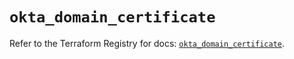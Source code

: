 # `okta_domain_certificate`

Refer to the Terraform Registry for docs: [`okta_domain_certificate`](https://registry.terraform.io/providers/okta/okta/4.16.0/docs/resources/domain_certificate).
